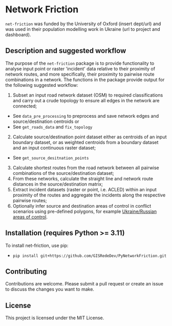# Network Friction

`net-friction` was funded by the University of Oxford (insert dept/url) and was used in their population modelling work in Ukraine (url to project and dashboard).

## Description and suggested workflow
The purpose of the `net-friction` package is to provide functionality to analyse input point or raster 'incident' data relative to their proximity of network routes, and more specifically, their proximity to pairwise route combinations in a network. The functions in the package provide output for the following suggested workflow:

1. Subset an input road network dataset (OSM) to required classifications and carry out a crude topology to ensure all edges in the network are connected;
 - See `data_pre_processing` to preprocess and save network edges and source/destination centroids or
 - See `get_roads_data` and `fix_topology`
2. Calculate source/destination point dataset either as centroids of an input boundary dataset, or as weighted centroids from a boundary dataset and an input continuous raster dataset;
 - See `get_source_desitnation_points`
3. Calculate shortest routes from the road network between all pairwise combinations of the source/destination dataset;
4. From these networks, calculate the straight line and network route distances in the source/destination matrix;
5. Extract incident datasets (raster or point, i.e. ACLED) within an input proximity of the routes and aggregate the incidents along the respective pairwise routes;
6. Optionally infer source and destination areas of control in conflict scenarios using pre-defined polygons, for example [Ukraine/Russian areas of control](https://github.com/GISRedeDev/AreasofControl).

## Installation (requires Python >= 3.11)
To install net-friction, use pip:
- `pip install git+https://github.com/GISRedeDev/PyNetworkFriction.git`


## Contributing
Contributions are welcome. Please submit a pull request or create an issue to discuss the changes you want to make.

## License
This project is licensed under the MIT License.
